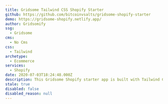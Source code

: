 ```yaml
---
title: Gridsome Tailwind CSS Shopify Starter
github: https://github.com/bitcoinvsalts/gridsome-shopify-starter
demo: https://gridsome-shopify.netlify.app/
author: Gridsomify
ssg:
  - Gridsome
cms:
  - No Cms
css:
  - Tailwind
archetype:
  - Ecommerce
services:
  - Shopify
date: 2020-07-03T18:24:48.000Z
description: This Gridsome Shopify starter app is built with Tailwind CSS.
stale: true
disabled: false
disabled_reason: null
---
```

